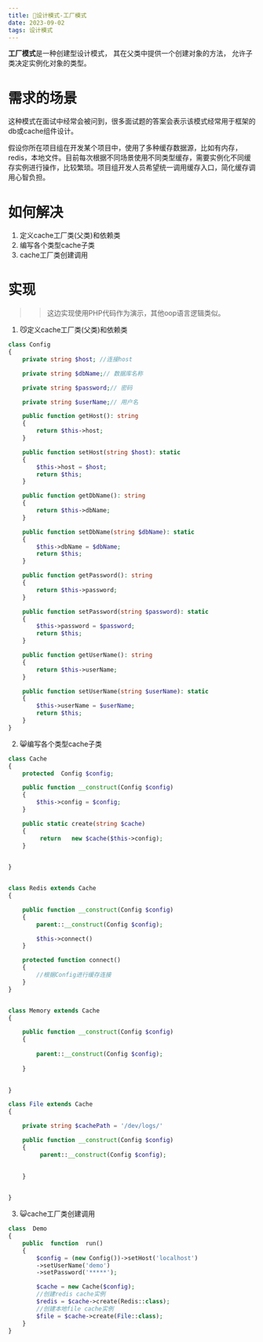 ```yaml
---
title: 💫设计模式-工厂模式
date: 2023-09-02
tags: 设计模式
---
```


**工厂模式**是一种创建型设计模式， 其在父类中提供一个创建对象的方法， 允许子类决定实例化对象的类型。

# 需求的场景
这种模式在面试中经常会被问到，很多面试题的答案会表示该模式经常用于框架的db或cache组件设计。

假设你所在项目组在开发某个项目中，使用了多种缓存数据源，比如有内存，redis，本地文件。目前每次根据不同场景使用不同类型缓存，需要实例化不同缓存实例进行操作，比较繁琐。项目组开发人员希望统一调用缓存入口，简化缓存调用心智负担。


# 如何解决
1. 定义cache工厂类(父类)和依赖类
2. 编写各个类型cache子类
3. cache工厂类创建调用

# 实现
>>这边实现使用PHP代码作为演示，其他oop语言逻辑类似。

1. 😼定义cache工厂类(父类)和依赖类

```php
class Config
{
    private string $host; //连接host

    private string $dbName;// 数据库名称

    private string $password;// 密码

    private string $userName;// 用户名

    public function getHost(): string
    {
        return $this->host;
    }

    public function setHost(string $host): static
    {
        $this->host = $host;
        return $this; 
    }

    public function getDbName(): string
    {
        return $this->dbName;
    }

    public function setDbName(string $dbName): static
    {
        $this->dbName = $dbName;
        return $this;
    }

    public function getPassword(): string
    {
        return $this->password;
    }

    public function setPassword(string $password): static
    {
        $this->password = $password;
        return $this;
    }

    public function getUserName(): string
    {
        return $this->userName;
    }

    public function setUserName(string $userName): static
    {
        $this->userName = $userName;
        return $this;
    }
}

```

2. 😸编写各个类型cache子类
```php
class Cache
{
    protected  Config $config;

    public function __construct(Config $config)
    {
        $this->config = $config;
    }

    public static create(string $cache) 
    {
         return   new $cache($this->config);
    }

    
}


class Redis extends Cache
{

    public function __construct(Config $config)
    {
        parent::__construct(Config $config);

        $this->connect()
    }

    protected function connect()
    {
        //根据Config进行缓存连接
    }
}


class Memory extends Cache
{

    public function __construct(Config $config)
    {
        
        parent::__construct(Config $config);
        
    }

   
}

class File extends Cache
{

    private string $cachePath = '/dev/logs/'

    public function __construct(Config $config)
    {
         parent::__construct(Config $config);

        
    }

   
}

```

3. 😺cache工厂类创建调用

```php
class  Demo
{
    public  function  run()
    {
        $config = (new Config())->setHost('localhost')
        ->setUserName('demo')
        ->setPassword('*****');

        $cache = new Cache($config);
        //创建redis cache实例
        $redis = $cache->create(Redis::class);
        //创建本地file cache实例
        $file = $cache->create(File::class);
    }
}

```
